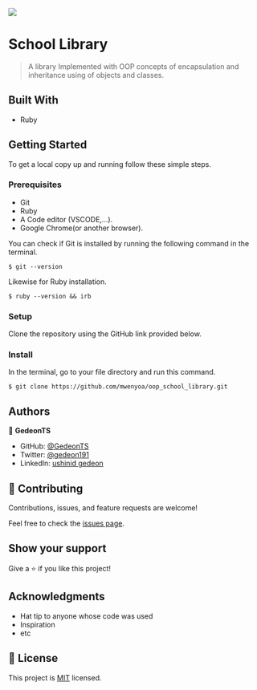 ![](https://img.shields.io/badge/Microverse-blueviolet)

# School Library

> A library  Implemented with  OOP concepts of   encapsulation and inheritance using of objects and classes.


## Built With

- Ruby


## Getting Started

To get a local copy up and running follow these simple steps.

### Prerequisites


- Git
- Ruby
- A Code editor (VSCODE,...).
-  Google Chrome(or another browser).

You can check if Git is installed by running the following command in the terminal.
```
$ git --version
```

Likewise for Ruby installation.
```
$ ruby --version && irb
```

### Setup

Clone the repository using the GitHub link provided below.

### Install

In the terminal, go to your file directory and run this command.

```
$ git clone https://github.com/mwenyoa/oop_school_library.git
```



## Authors

👤 **GedeonTS**

- GitHub: [@GedeonTS](https://github.com/GedeonTS)
- Twitter: [@gedeon191](https://twitter.com/gedeon191)
- LinkedIn: [ushinid gedeon](https://linkedin.com/in/ushinid-gedeon)

## 🤝 Contributing

Contributions, issues, and feature requests are welcome!

Feel free to check the [issues page](../../issues/).

## Show your support

Give a ⭐️ if you like this project!

## Acknowledgments

- Hat tip to anyone whose code was used
- Inspiration
- etc

## 📝 License

This project is [MIT](./MIT.md) licensed.
